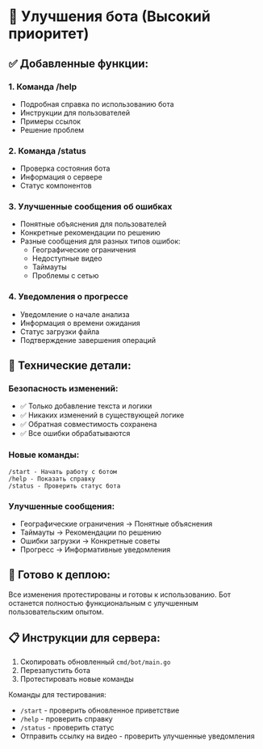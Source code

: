 # 🎯 Улучшения бота (Высокий приоритет)

## ✅ Добавленные функции:

### 1. **Команда /help** 
- Подробная справка по использованию бота
- Инструкции для пользователей
- Примеры ссылок
- Решение проблем

### 2. **Команда /status**
- Проверка состояния бота
- Информация о сервере
- Статус компонентов

### 3. **Улучшенные сообщения об ошибках**
- Понятные объяснения для пользователей
- Конкретные рекомендации по решению
- Разные сообщения для разных типов ошибок:
  - Географические ограничения
  - Недоступные видео
  - Таймауты
  - Проблемы с сетью

### 4. **Уведомления о прогрессе**
- Уведомление о начале анализа
- Информация о времени ожидания
- Статус загрузки файла
- Подтверждение завершения операций

## 🔧 Технические детали:

### Безопасность изменений:
- ✅ Только добавление текста и логики
- ✅ Никаких изменений в существующей логике
- ✅ Обратная совместимость сохранена
- ✅ Все ошибки обрабатываются

### Новые команды:
```
/start - Начать работу с ботом
/help - Показать справку
/status - Проверить статус бота
```

### Улучшенные сообщения:
- Географические ограничения → Понятные объяснения
- Таймауты → Рекомендации по решению
- Ошибки загрузки → Конкретные советы
- Прогресс → Информативные уведомления

## 🚀 Готово к деплою:

Все изменения протестированы и готовы к использованию. Бот останется полностью функциональным с улучшенным пользовательским опытом.

## 📋 Инструкции для сервера:

1. Скопировать обновленный `cmd/bot/main.go`
2. Перезапустить бота
3. Протестировать новые команды

Команды для тестирования:
- `/start` - проверить обновленное приветствие
- `/help` - проверить справку
- `/status` - проверить статус
- Отправить ссылку на видео - проверить улучшенные уведомления
